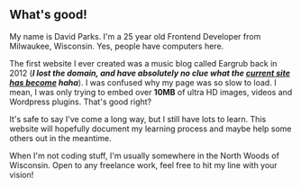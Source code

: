 ## What's good!

My name is David Parks. I'm a 25 year old Frontend Developer from Milwaukee, Wisconsin. Yes, people have computers here. 

The first website I ever created was a music blog called Eargrub back in 2012 (***I lost the domain, and have absolutely no clue what the [current site has become](http://eargrub.com/) haha***). I was confused why my page was so slow to load. I mean, I was only trying to embed over **10MB** of ultra HD images, videos and Wordpress plugins. That's good right? 

It's safe to say I've come a long way, but I still have lots to learn. This website will hopefully document my learning process and maybe help some others out in the meantime. 

When I'm not coding stuff, I'm usually somewhere in the North Woods of Wisconsin. Open to any freelance work, feel free to hit my line with your vision! 